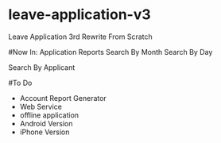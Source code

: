 # leave-application-v3
Leave Application 3rd Rewrite From Scratch

#Now In: Application Reports
Search By Month
Search By Day

Search By Applicant


#To Do 
- Account Report Generator
- Web Service
- offline application 
- Android Version
- iPhone Version


